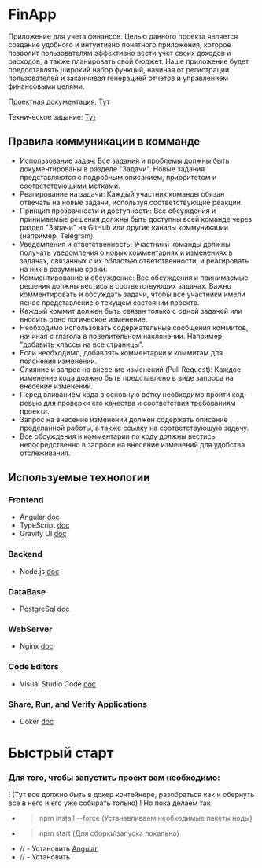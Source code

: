 # FinApp
Приложение для учета финансов. Целью данного проекта является создание удобного и интуитивно понятного приложения, которое позволит пользователям эффективно вести учет своих доходов и расходов, а также планировать свой бюджет. Наше приложение будет предоставлять широкий набор функций, начиная
от регистрации пользователей и заканчивая генерацией отчетов и управлением финансовыми
целями.

Проектная документация: [Тут](https://disk.yandex.ru/d/157B69BfXd8uTQ/I%20семестр)

Техническое задание: [Тут](https://docs.yandex.ru/docs/view?url=ya-disk-public%3A%2F%2FNlYGv4QGULzsZHGbxZb9SL95iBYmya%2F3lDLdEhd%2FXXRSXKUXbqfr8dL2oO%2BnjcF9LnwuG65u%2BCaUWt4uUumLKA%3D%3D%3A%2FII%20семестр%2FЭтап%201%2FТЗ.pdf&name=ТЗ.pdf&nosw=1)

## Правила коммуникации в комманде
- Использование задач: Все задания и проблемы должны быть документированы в разделе "Задачи". Новые задания представляются с подробным описанием, приоритетом и соответствующими метками.
- Реагирование на задачи: Каждый участник команды обязан отвечать на новые задачи, используя соответствующие реакции.
- Принцип прозрачности и доступности: Все обсуждения и принимаемые решения должны быть доступны всей команде через раздел "Задачи" на GitHub или другие каналы коммуникации (например, Telegram).
- Уведомления и ответственность: Участники команды должны получать уведомления о новых комментариях и изменениях в задачах, связанных с их областью ответственности, и реагировать на них в разумные сроки.
- Комментирование и обсуждение: Все обсуждения и принимаемые решения должны вестись в соответствующих задачах. Важно комментировать и обсуждать задачи, чтобы все участники имели ясное представление о текущем состоянии проекта.
- Каждый коммит должен быть связан только с одной задачей или вносить одно логическое изменение.
- Необходимо использовать содержательные сообщения коммитов, начиная с глагола в повелительном наклонении. Например, "добавить классы на все страницы".
- Если необходимо, добавлять комментарии к коммитам для пояснения изменений.
- Слияние и запрос на внесение изменений (Pull Request): Каждое изменение кода должно быть представлено в виде запроса на внесение изменений.
- Перед вливанием кода в основную ветку необходимо пройти код-ревью для проверки его качества и соответствия требованиям проекта.
- Запрос на внесение изменений должен содержать описание проделанной работы, а также ссылку на соответствующую задачу.
- Все обсуждения и комментарии по коду должны вестись непосредственно в запросе на внесение изменений для удобства отслеживания.

## Используемые технологии
### Frontend
- Angular [doc](https://angular.io/docs)
- TypeScript [doc](https://www.typescriptlang.org/docs/)
- Gravity UI [doc](https://gravity-ui.com/libraries)
### Backend
- Node.js [doc](https://nodejs.org/docs/latest/api/)
### DataBase
- PostgreSql [doc](https://www.postgresql.org/docs/current/)
### WebServer
- Nginx [doc](https://nginx.org/ru/docs/)
### Code Editors
- Visual Studio Code [doc](https://code.visualstudio.com/docs)
### Share, Run, and Verify Applications
- Doker [doc](https://docs.docker.com/?_gl=1*1oyux9e*_ga*NTU5OTQ5NTA3LjE3MTQ5MTY4NjU.*_ga_XJWPQMJYHQ*MTcxNDkxNjg2NC4xLjEuMTcxNDkxNjg4MS40My4wLjA.)

# Быстрый старт
### Для того, чтобы запустить проект вам необходимо:
! (Тут все должно быть в докер контейнере, разобраться как и обернуть все в него и его уже собирать только) !
Но пока делаем так
- > npm install --force (Устанавливаем необходимые пакеты ноды)
- > npm start (Для сборки\запуска локально)
- // - Установить [Angular](https://angular-doc.ru/guide/setup-local)
- // - Установить 
